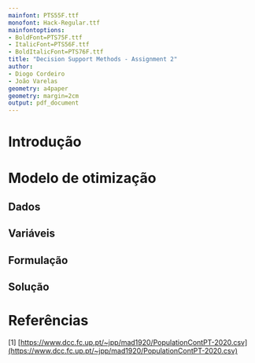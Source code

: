 ```yaml
---
mainfont: PTS55F.ttf
monofont: Hack-Regular.ttf
mainfontoptions:
- BoldFont=PTS75F.ttf
- ItalicFont=PTS56F.ttf
- BoldItalicFont=PTS76F.ttf
title: "Decision Support Methods - Assignment 2"
author:
- Diogo Cordeiro
- João Varelas
geometry: a4paper
geometry: margin=2cm
output: pdf_document
---
```


# Introdução

# Modelo de otimização

## Dados
## Variáveis
## Formulação
## Solução

# Referências

[1] [https://www.dcc.fc.up.pt/~jpp/mad1920/PopulationContPT-2020.csv](https://www.dcc.fc.up.pt/~jpp/mad1920/PopulationContPT-2020.csv)
